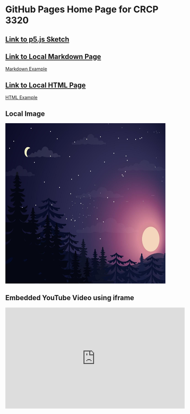 # GitHub Pages Home Page for CRCP 3320

## [Link to p5.js Sketch](./sketches/p5-example/index.html)

<!-- relative path to a markdown file -->
## [Link to Local Markdown Page](./markdown/markdown-example.md)

[Markdown Example](./markdown/markdown-example.md)

<!-- relative path to an HMTL file -->
## [Link to Local HTML Page](./html/html-example.html)

[HTML Example](./html/html-example.html)

<!-- relative path to an image -->
## Local Image

<img src="./images/background-1.jpg" width="500" height="500" />

<!-- video embedding with iframe -->
## Embedded YouTube Video using iframe

<iframe width="560" height="315" src="https://www.youtube.com/embed/TUVcZfQe-Kw" title="YouTube video player" frameborder="0" allow="accelerometer; autoplay; clipboard-write; encrypted-media; gyroscope; picture-in-picture; web-share" allowfullscreen></iframe>
